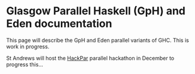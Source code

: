 # Glasgow Parallel Haskell (GpH) and Eden documentation


This page will describe the GpH and Eden parallel variants of GHC.  This is work in progress.


St Andrews will host the [HackPar](hack-par) parallel hackathon in December to progress this...

